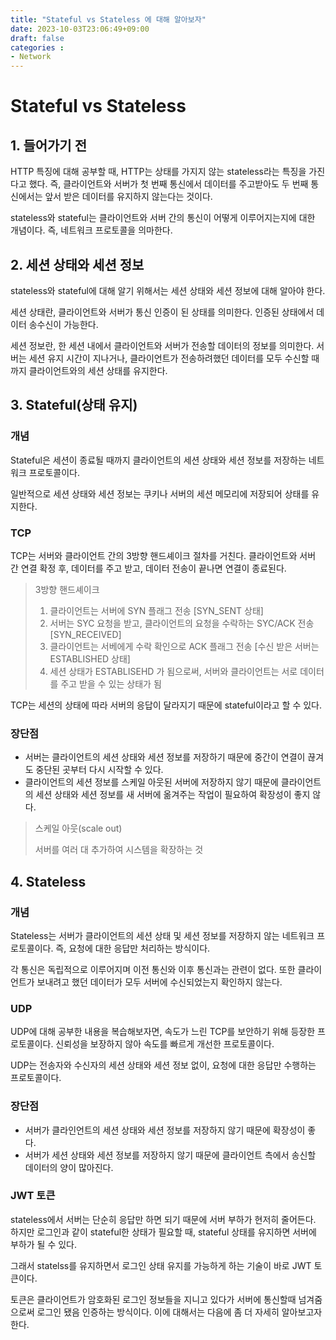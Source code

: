 ```yaml
---
title: "Stateful vs Stateless 에 대해 알아보자"
date: 2023-10-03T23:06:49+09:00
draft: false
categories :
- Network
---
```


# Stateful vs Stateless
## 1. 들어가기 전
HTTP 특징에 대해 공부할 때, HTTP는 상태를 가지지 않는 stateless라는 특징을 가진다고 했다. 즉, 클라이언트와 서버가 첫 번째 통신에서 데이터를 주고받아도 두 번째 통신에서는 앞서 받은 데이터를 유지하지 않는다는 것이다.

stateless와 stateful는 클라이언트와 서버 간의 통신이 어떻게 이루어지는지에 대한 개념이다. 즉, 네트워크 프로토콜을 의마한다.

## 2. 세션 상태와 세션 정보
stateless와 stateful에 대해 알기 위해서는 세션 상태와 세션 정보에 대해 알아야 한다.

세션 상태란, 클라이언트와 서버가 통신 인증이 된 상태를 의미한다. 인증된 상태에서 데이터 송수신이 가능한다.

세션 정보란, 한 세션 내에서 클라이언트와 서버가 전송할 데이터의 정보를 의미한다. 서버는 세션 유지 시간이 지나거나, 클라이언트가 전송하려했던 데이터를 모두 수신할 때까지 클라이언트와의 세션 상태를 유지한다.

## 3. Stateful(상태 유지)
### 개념
Stateful은 세션이 종료될 때까지 클라이언트의 세션 상태와 세션 정보를 저장하는 네트워크 프로토콜이다.

일반적으로 세션 상태와 세션 정보는 쿠키나 서버의 세션 메모리에 저장되어 상태를 유지한다.

### TCP
TCP는 서버와 클라이언트 간의 3방향 핸드셰이크 절차를 거친다. 클라이언트와 서버 간 연결 확정 후, 데이터를 주고 받고, 데이터 전송이 끝나면 연결이 종료된다.

> 3방향 핸드셰이크
> 
> 1. 클라이언트는 서버에 SYN 플래그 전송 [SYN_SENT 상태]
> 2. 서버는 SYC 요청을 받고, 클라이언트의 요청을 수락하는 SYC/ACK 전송 [SYN_RECEIVED]
> 3. 클라이언트는 서베에게 수락 확인으로 ACK 플래그 전송 [수신 받은 서버는 ESTABLISHED 상태]
> 4. 세션 상태가 ESTABLISEHD 가 됨으로써, 서버와 클라이언트는 서로 데이터를 주고 받을 수 있는 상태가 됨

TCP는 세션의 상태에 따라 서버의 응답이 달라지기 때문에 stateful이라고 할 수 있다.

### 장단점
- 서버는 클라이언트의 세션 상태와 세션 정보를 저장하기 때문에 중간이 연결이 끊겨도 중단된 곳부터 다시 시작할 수 있다.
- 클라이언트의 세션 정보를 스케일 아웃된 서버에 저장하지 않기 때문에 클라이언트의 세션 상태와 세션 정보를 새 서버에 옮겨주는 작업이 필요하여 확장성이 좋지 않다.

> 스케일 아웃(scale out)
> 
> 서버를 여러 대 추가하여 시스템을 확장하는 것

## 4. Stateless
### 개념
Stateless는 서버가 클라이언트의 세션 상태 및 세션 정보를 저장하지 않는 네트워크 프로토콜이다. 즉, 요청에 대한 응답만 처리하는 방식이다.

각 통신은 독립적으로 이루어지며 이전 통신와 이후 통신과는 관련이 없다. 또한 클라이언트가 보내려고 했던 데이터가 모두 서버에 수신되었는지 확인하지 않는다.

### UDP
UDP에 대해 공부한 내용을 복습해보자면, 속도가 느린 TCP를 보안하기 위해 등장한 프로토콜이다. 신뢰성을 보장하지 않아 속도를 빠르게 개선한 프로토콜이다.

UDP는 전송자와 수신자의 세션 상태와 세션 정보 없이, 요청에 대한 응답만 수행하는 프로토콜이다.

### 장단점
- 서버가 클라인언트의 세션 상태와 세션 정보를 저장하지 않기 때문에 확장성이 좋다.
- 서버가 세션 상태와 세션 정보를 저장하지 않기 때문에 클라이언트 측에서 송신할 데이터의 양이 많아진다.

### JWT 토큰
stateless에서 서버는 단순히 응답만 하면 되기 때문에 서버 부하가 현저히 줄어든다. 하지만 로그인과 같이 stateful한 상태가 필요할 때, stateful 상태를 유지하면 서버에 부하가 될 수 있다.

그래서 statelss를 유지하면서 로그인 상태 유지를 가능하게 하는 기술이 바로 JWT 토큰이다.

토큰은 클라이언트가 암호화된 로그인 정보들을 지니고 있다가 서버에 통신할때 넘겨줌으로써 로그인 됐음 인증하는 방식이다. 이에 대해서는 다음에 좀 더 자세히 알아보고자 한다.